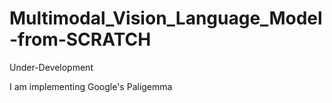 # Multimodal_Vision_Language_Model-from-SCRATCH
Under-Development 

I am implementing Google's Paligemma
